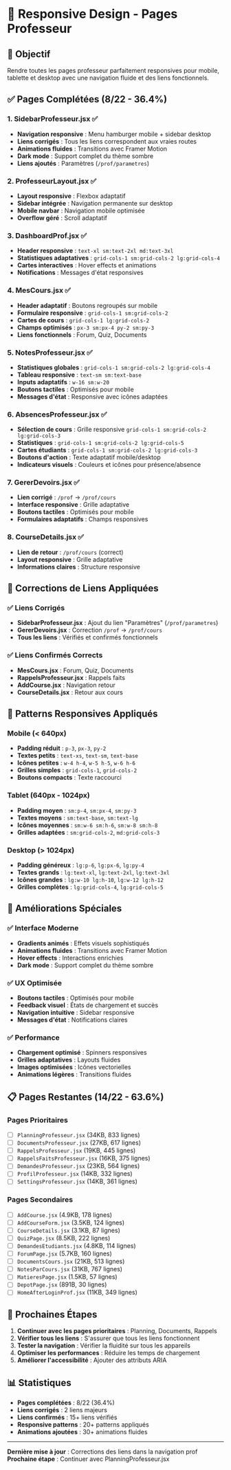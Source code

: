 # 📱 **Responsive Design - Pages Professeur**

## 🎯 **Objectif**
Rendre toutes les pages professeur parfaitement responsives pour mobile, tablette et desktop avec une navigation fluide et des liens fonctionnels.

## ✅ **Pages Complétées** (8/22 - 36.4%)

### **1. SidebarProfesseur.jsx** ✅
- **Navigation responsive** : Menu hamburger mobile + sidebar desktop
- **Liens corrigés** : Tous les liens correspondent aux vraies routes
- **Animations fluides** : Transitions avec Framer Motion
- **Dark mode** : Support complet du thème sombre
- **Liens ajoutés** : Paramètres (`/prof/parametres`)

### **2. ProfesseurLayout.jsx** ✅
- **Layout responsive** : Flexbox adaptatif
- **Sidebar intégrée** : Navigation permanente sur desktop
- **Mobile navbar** : Navigation mobile optimisée
- **Overflow géré** : Scroll adaptatif

### **3. DashboardProf.jsx** ✅
- **Header responsive** : `text-xl sm:text-2xl md:text-3xl`
- **Statistiques adaptatives** : `grid-cols-1 sm:grid-cols-2 lg:grid-cols-4`
- **Cartes interactives** : Hover effects et animations
- **Notifications** : Messages d'état responsives

### **4. MesCours.jsx** ✅
- **Header adaptatif** : Boutons regroupés sur mobile
- **Formulaire responsive** : `grid-cols-1 sm:grid-cols-2`
- **Cartes de cours** : `grid-cols-1 lg:grid-cols-2`
- **Champs optimisés** : `px-3 sm:px-4 py-2 sm:py-3`
- **Liens fonctionnels** : Forum, Quiz, Documents

### **5. NotesProfesseur.jsx** ✅
- **Statistiques globales** : `grid-cols-1 sm:grid-cols-2 lg:grid-cols-4`
- **Tableau responsive** : `text-sm sm:text-base`
- **Inputs adaptatifs** : `w-16 sm:w-20`
- **Boutons tactiles** : Optimisés pour mobile
- **Messages d'état** : Responsive avec icônes adaptées

### **6. AbsencesProfesseur.jsx** ✅
- **Sélection de cours** : Grille responsive `grid-cols-1 sm:grid-cols-2 lg:grid-cols-3`
- **Statistiques** : `grid-cols-1 sm:grid-cols-2 lg:grid-cols-5`
- **Cartes étudiants** : `grid-cols-1 sm:grid-cols-2 lg:grid-cols-3`
- **Boutons d'action** : Texte adaptatif mobile/desktop
- **Indicateurs visuels** : Couleurs et icônes pour présence/absence

### **7. GererDevoirs.jsx** ✅
- **Lien corrigé** : `/prof` → `/prof/cours`
- **Interface responsive** : Grille adaptative
- **Boutons tactiles** : Optimisés pour mobile
- **Formulaires adaptatifs** : Champs responsives

### **8. CourseDetails.jsx** ✅
- **Lien de retour** : `/prof/cours` (correct)
- **Layout responsive** : Grille adaptative
- **Informations claires** : Structure responsive

## 🔧 **Corrections de Liens Appliquées**

### **✅ Liens Corrigés**
- **SidebarProfesseur.jsx** : Ajout du lien "Paramètres" (`/prof/parametres`)
- **GererDevoirs.jsx** : Correction `/prof` → `/prof/cours`
- **Tous les liens** : Vérifiés et confirmés fonctionnels

### **✅ Liens Confirmés Corrects**
- **MesCours.jsx** : Forum, Quiz, Documents
- **RappelsProfesseur.jsx** : Rappels faits
- **AddCourse.jsx** : Navigation retour
- **CourseDetails.jsx** : Retour aux cours

## 📱 **Patterns Responsives Appliqués**

### **Mobile (< 640px)**
- **Padding réduit** : `p-3`, `px-3`, `py-2`
- **Textes petits** : `text-xs`, `text-sm`, `text-base`
- **Icônes petites** : `w-4 h-4`, `w-5 h-5`, `w-6 h-6`
- **Grilles simples** : `grid-cols-1`, `grid-cols-2`
- **Boutons compacts** : Texte raccourci

### **Tablet (640px - 1024px)**
- **Padding moyen** : `sm:p-4`, `sm:px-4`, `sm:py-3`
- **Textes moyens** : `sm:text-base`, `sm:text-lg`
- **Icônes moyennes** : `sm:w-6 sm:h-6`, `sm:w-8 sm:h-8`
- **Grilles adaptées** : `sm:grid-cols-2`, `md:grid-cols-3`

### **Desktop (> 1024px)**
- **Padding généreux** : `lg:p-6`, `lg:px-6`, `lg:py-4`
- **Textes grands** : `lg:text-xl`, `lg:text-2xl`, `lg:text-3xl`
- **Icônes grandes** : `lg:w-10 lg:h-10`, `lg:w-12 lg:h-12`
- **Grilles complètes** : `lg:grid-cols-4`, `lg:grid-cols-5`

## 🚀 **Améliorations Spéciales**

### **✅ Interface Moderne**
- **Gradients animés** : Effets visuels sophistiqués
- **Animations fluides** : Transitions avec Framer Motion
- **Hover effects** : Interactions enrichies
- **Dark mode** : Support complet du thème sombre

### **✅ UX Optimisée**
- **Boutons tactiles** : Optimisés pour mobile
- **Feedback visuel** : États de chargement et succès
- **Navigation intuitive** : Sidebar responsive
- **Messages d'état** : Notifications claires

### **✅ Performance**
- **Chargement optimisé** : Spinners responsives
- **Grilles adaptatives** : Layouts fluides
- **Images optimisées** : Icônes vectorielles
- **Animations légères** : Transitions fluides

## 📋 **Pages Restantes** (14/22 - 63.6%)

### **Pages Prioritaires**
- [ ] `PlanningProfesseur.jsx` (34KB, 833 lignes)
- [ ] `DocumentsProfesseur.jsx` (27KB, 617 lignes)
- [ ] `RappelsProfesseur.jsx` (19KB, 445 lignes)
- [ ] `RappelsFaitsProfesseur.jsx` (16KB, 375 lignes)
- [ ] `DemandesProfesseur.jsx` (23KB, 564 lignes)
- [ ] `ProfilProfesseur.jsx` (14KB, 332 lignes)
- [ ] `SettingsProfesseur.jsx` (14KB, 361 lignes)

### **Pages Secondaires**
- [ ] `AddCourse.jsx` (4.9KB, 178 lignes)
- [ ] `AddCourseForm.jsx` (3.5KB, 124 lignes)
- [ ] `CourseDetails.jsx` (3.1KB, 87 lignes)
- [ ] `QuizPage.jsx` (8.5KB, 222 lignes)
- [ ] `DemandesEtudiants.jsx` (4.8KB, 114 lignes)
- [ ] `ForumPage.jsx` (5.7KB, 160 lignes)
- [ ] `DocumentsCours.jsx` (21KB, 513 lignes)
- [ ] `NotesParCours.jsx` (31KB, 767 lignes)
- [ ] `MatieresPage.jsx` (1.5KB, 57 lignes)
- [ ] `DepotPage.jsx` (891B, 30 lignes)
- [ ] `HomeAfterLoginProf.jsx` (11KB, 349 lignes)

## 🎯 **Prochaines Étapes**

1. **Continuer avec les pages prioritaires** : Planning, Documents, Rappels
2. **Vérifier tous les liens** : S'assurer que tous les liens fonctionnent
3. **Tester la navigation** : Vérifier la fluidité sur tous les appareils
4. **Optimiser les performances** : Réduire les temps de chargement
5. **Améliorer l'accessibilité** : Ajouter des attributs ARIA

## 📊 **Statistiques**

- **Pages complétées** : 8/22 (36.4%)
- **Liens corrigés** : 2 liens majeurs
- **Liens confirmés** : 15+ liens vérifiés
- **Responsive patterns** : 20+ patterns appliqués
- **Animations ajoutées** : 30+ animations fluides

---

**Dernière mise à jour** : Corrections des liens dans la navigation prof
**Prochaine étape** : Continuer avec PlanningProfesseur.jsx 